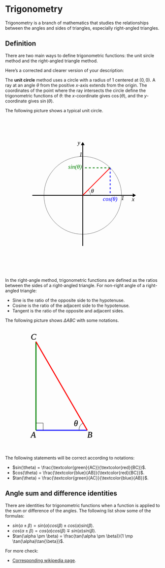 # Trigonometry

Trigonometry is a branch of mathematics that studies the relationships between the angles and sides of triangles, especially right-angled triangles.

## Definition

There are two main ways to define trigonometric functions: the unit sircle method and the right-angled triangle method.

Here’s a corrected and clearer version of your description:

The **unit circle** method uses a circle with a radius of 1 centered at $(0, 0)$. A ray at an angle $\theta$ from the positive $x$-axis extends from the origin. The coordinates of the point where the ray intersects the circle define the trigonometric functions of $\theta$: the $x$-coordinate gives $\cos(\theta)$, and the $y$-coordinate gives $\sin(\theta)$.

The following picture shows a typical unit circle.

<svg width="600" height="600" viewBox="-2 -2 4 4" xmlns="http://www.w3.org/2000/svg">
  <g font-size="0.15" text-anchor="middle" stroke-width="0.02" style="font-family: 'LatinModern'" font-style="italic">
   <line x1="-1.3" y1="0" x2="1.3" y2="0" stroke="black"/>
   <line x1="0" y1="-1.3" x2="0" y2="1.3" stroke="black"/>
   <circle cx="0" cy="0" r="1" fill="none" stroke="black" stroke-width="0.005"/>
   <path d="M 1.3 0.03 L 1.35 0 L 1.3 -0.03 Z" fill="black" stroke="black"/>
   <path d="M 0.03 -1.3 L 0 -1.35 L -0.03 -1.3 Z" fill="black" stroke="black"/>
   <text x="1.03" y="0.12">1</text>
   <text x="-0.05" y="-1">1</text>
   <line x1="0" y1="0" x2="0.707" y2="-0.707" stroke="red"/>
   <line x1="0.707" y1="-0.707" x2="0" y2="-0.707" stroke="green" stroke-dasharray="0.05"/>
   <text x="-0.2" y="-0.68" fill="green">sin(θ)</text>
   <line x1="0.707" y1="-0.707" x2="0.707" y2="0" stroke="blue" stroke-dasharray="0.05"/>
   <text x="0.707" y="0.14" fill='blue'>cos(θ)</text>
   <text x="0.25" y="-0.06">θ</text>
   <text x="-0.1" y="-1.3">y</text>
   <text x="1.3" y="0.15">x</text>
  </g>
  <path d="M 0.14,-0.14 A 0.2,0.2 0 0,1 0.2,0" fill="none" stroke="black" stroke-width="0.005"/>
</svg>

In the right-angle method, trigonometric functions are defined as the ratios between the sides of a right-angled triangle. For non-right angle of a right-angled triangle:

- Sine is the ratio of the opposite side to the hypotenuse.
- Cosine is the ratio of the adjacent side to the hypotenuse.
- Tangent is the ratio of the opposite and adjacent sides.

The following picture shows $\Delta ABC$ with some notations.


<svg width="400" height="400" viewBox="-0.2 -1 1 1.2"  xmlns="http://www.w3.org/2000/svg" 
stroke="black" style="font-family: 'LatinModern'" font-style="italic" font-size="0.08">
  <g stroke-width="0.01">
    <line x1="0" y1="0" x2="0.5" y2="0" stroke="blue"/>
    <line x1="0" y1="0" x2="0" y2="-0.86" stroke="green"/>
    <line x1="0.5" y1="0" x2="0" y2="-0.86" stroke="red"/>
  </g>
  <g stroke-width="0.001">
    <text x="-0.05" y="0.07">A</text>
    <text x="0.5" y="0.07">B</text>
    <text x="-0.05" y="-0.88">C</text>
    <text x="0.37" y="-0.04">θ</text>
  </g>
  <g stroke-width="0.003" fill="none">
    <path d="M 0,-0.07 L 0.07,-0.07 L 0.07,0"/>
    <path d="M 0.46,-0.07 A 0.07,0.07 0 0,0 0.42,0"/>
  </g>
</svg>

The following statements will be correct according to notations:

- $sin(\theta) = \frac{\textcolor{green}{AC}}{\textcolor{red}{BC}}$.
- $cos(\theta) = \frac{\textcolor{blue}{AB}}{\textcolor{red}{BC}}$.
- $tan(\theta) = \frac{\textcolor{green}{AC}}{\textcolor{blue}{AB}}$.

## Angle sum and difference identities

There are identities for trigonometric functions when a function is applied to the sum or difference of the angles. The following list show some of the formulas:

- $sin(\alpha \pm \beta) = sin(\alpha)cos(\beta) \pm cos(\alpha)sin(\beta)$.
- $cos(\alpha \pm \beta) = cos(\alpha)cos(\beta) \mp sin(\alpha)sin(\beta)$.
- $tan(\alpha \pm \beta) = \frac{tan(\alpha \pm \beta)}{1 \mp \tan(\alpha)\tan{\beta}}$.

For more check:

- [Corresponding wikipedia page](https://en.wikipedia.org/wiki/List_of_trigonometric_identities).
